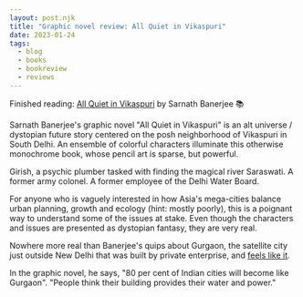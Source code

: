 ```yaml
---
layout: post.njk
title: "Graphic novel review: All Quiet in Vikaspuri"
date: 2023-01-24
tags: 
  - blog
  - books
  - bookreview
  - reviews
---
```

Finished reading: [All Quiet in Vikaspuri](https://micro.blog/books/9789351775744) by Sarnath Banerjee 📚

Sarnath Banerjee's graphic novel "All Quiet in Vikaspuri" is an alt universe / dystopian future story centered on the posh neighborhood of Vikaspuri in South Delhi. An ensemble of colorful characters illuminate this otherwise monochrome book, whose pencil art is sparse, but powerful.

Girish, a psychic plumber tasked with finding the magical river Saraswati. A former army colonel. A former employee of the Delhi Water Board.

For anyone who is vaguely interested in how Asia's mega-cities balance urban planning, growth and ecology (hint: mostly poorly), this is a poignant way to understand some of the issues at stake. Even though the characters and issues are presented as dystopian fantasy, they are very real.

Nowhere more real than Banerjee's quips about Gurgaon, the satellite city just outside New Delhi that was built by private enterprise, and [feels like it](https://www.theguardian.com/sustainable-business/2016/jul/04/gurgaon-life-city-built-private-companies-india-intel-google).

In the graphic novel, he says, "80 per cent of Indian cities will become like Gurgaon". "People think their building provides their water and power."

